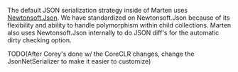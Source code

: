 <!--Title: Serializing with Newtonsoft.Json-->

The default JSON serialization strategy inside of Marten uses [Newtonsoft.Json](http://www.newtonsoft.com/json). We have standardized on Newtonsoft.Json
because of its flexibility and ability to handle polymorphism within child collections. Marten also uses Newtonsoft.Json internally to do JSON diff's for 
the automatic dirty checking option.

TODO(After Corey's done w/ the CoreCLR changes, change the JsonNetSerializer to make it easier to customize)

